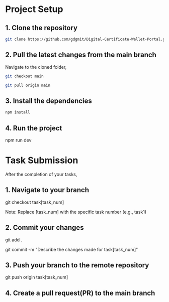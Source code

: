# Project Setup
## 1. Clone the repository
```bash
git clone https://github.com/gdgmit/Digital-Certificate-Wallet-Portal.git
```
## 2. Pull the latest changes from the main branch
Navigate to the cloned folder,
```bash
git checkout main
```
```bash
git pull origin main
```
## 3. Install the dependencies
```bash
npm install
```
## 4. Run the project
npm run dev

# Task Submission
After the completion of your tasks,
## 1. Navigate to your branch
git checkout task[task_num]

Note: Replace [task_num] with the specific task number (e.g., task1)
## 2. Commit your changes
git add .

git commit -m "Describe the changes made for task[task_num]"
## 3. Push your branch to the remote repository
git push origin task[task_num]
## 4. Create a pull request(PR) to the main branch

